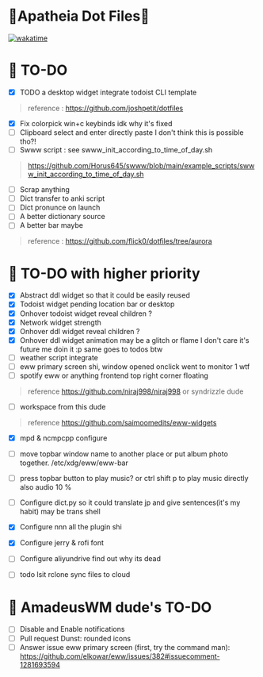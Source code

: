 # 🌸**Apatheia Dot Files**🌸

[![wakatime](https://wakatime.com/badge/user/ca8ee90f-41ed-4653-9432-b49b81b95472/project/6770a61d-075b-4c44-97b1-fa3ccd3ffca9.svg)](https://wakatime.com/badge/user/ca8ee90f-41ed-4653-9432-b49b81b95472/project/6770a61d-075b-4c44-97b1-fa3ccd3ffca9)


# 🔨 TO-DO
- [x] TODO a desktop widget integrate todoist CLI template
>   reference : https://github.com/joshpetit/dotfiles
- [x] Fix colorpick win+c keybinds idk why it's fixed
- [ ] Clipboard select and enter directly paste I don't think this is possible tho?!
- [ ] Swww script : see swww_init_according_to_time_of_day.sh
> https://github.com/Horus645/swww/blob/main/example_scripts/swww_init_according_to_time_of_day.sh
- [ ] Scrap anything
- [ ] Dict transfer to anki script
- [ ] Dict pronunce on launch
- [ ] A better dictionary source
- [ ] A better bar maybe 
>   reference : https://github.com/flick0/dotfiles/tree/aurora



# 🔨 TO-DO with higher priority
- [x] Abstract ddl widget so that it could be easily reused
- [x] Todoist widget pending location bar or desktop
- [x] Onhover todoist widget reveal children ?
- [x] Network widget strength
- [x] Onhover ddl widget reveal children ? 
- [x] Onhover ddl widget animation may be a glitch or flame I don't care it's future me doin it :p same goes to todos btw
- [ ] weather script integrate
- [ ] eww primary screen shi, window opened onclick went to monitor 1 wtf
- [ ] spotify eww or anything frontend top right corner floating
> reference https://github.com/niraj998/niraj998 or syndrizzle dude
- [ ] workspace from this dude
> reference https://github.com/saimoomedits/eww-widgets
- [x] mpd & ncmpcpp configure
- [ ] move topbar window name to another place or put album photo together.
/etc/xdg/eww/eww-bar
- [ ] press topbar button to play music? or ctrl shift p to play music directly also audio 10 %
- [ ] Configure dict.py so it could translate jp and give sentences(it's my habit) may be trans shell
- [x] Configure nnn all the plugin shi
- [x] Configure jerry & rofi font
- [ ] Configure aliyundrive find out why its dead
- [ ] todo lsit rclone sync files to cloud 



# 🔨 AmadeusWM dude's TO-DO
- [ ] Disable and Enable notifications
- [ ] Pull request Dunst: rounded icons
- [ ] Answer issue eww primary screen (first, try the command man): https://github.com/elkowar/eww/issues/382#issuecomment-1281693594
